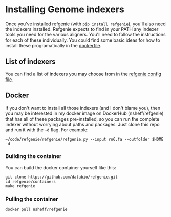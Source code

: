 # Installing Genome indexers

Once you've installed refgenie (with `pip install refgenie`), you'll also need the indexers installed. Refgenie expects to find in your PATH any indexer tools you need for the various aligners. You'll need to follow the instructions for each of these individually. You could find some basic ideas for how to install these programatically in the [dockerfile](https://github.com/databio/refgenie/blob/dev/containers/Dockerfile_refgenie).

## List of indexers

You can find a list of indexers you may choose from in the [refgenie config file](https://github.com/databio/refgenie/blob/dev/refgenie/refgenie.yaml).

## Docker

If you don't want to install all those indexers (and I don't blame you), then you may be interested in my docker image on DockerHub (nsheff/refgenie) that has all of these packages pre-installed, so you can run the complete indexer without worrying about paths and packages. Just clone this repo and run it with the `-d` flag. For example:

```
~/code/refgenie/refgenie/refgenie.py --input rn6.fa --outfolder $HOME -d
```

### Building the container

You can build the docker container yourself like this:

```
git clone https://github.com/databio/refgenie.git
cd refgenie/containers
make refgenie
```

### Pulling the container

```
docker pull nsheff/refgenie
```

